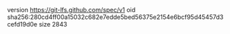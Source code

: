 version https://git-lfs.github.com/spec/v1
oid sha256:280cd4ff00a15032c682e7edde5bed56375e2154e6bcf95d45457d3cefd19d0e
size 2843
